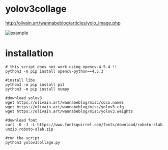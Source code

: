 # yolov3collage

http://olivain.art/wannabeblog/articles/yolo_image.php

![example](http://olivain.art/blurd/Vnb4YahtVZVu.jpg)

# installation
```
# this script does not work using opencv-4.5.4 !!
python3 -m pip install opencv-python==4.5.3

#install libs
python3 -m pip install pil
python3 -m pip install numpy

#download yolov3
wget https://olivain.art/wannabeblog/misc/coco.names
wget https://olivain.art/wannabeblog/misc/yolov3.cfg
wget https://olivain.art/wannabeblog/misc/yolov3.weights

#download font
curl -O -J -L https://www.fontsquirrel.com/fonts/download/roboto-slab
unzip roboto-slab.zip 

#run the script
python3 yolov3collage.py

```

